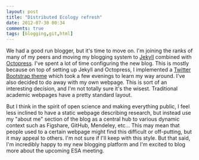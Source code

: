 ```yaml
---
layout: post
title: "Distributed Ecology refresh"
date: 2012-07-30 00:34
comments: true
tags: [blogging,git,html]
---
```


We had a good run blogger, but it's time to move on.  I'm joining the ranks of many of my peers and moving my blogging system to [Jekyll](http://jekyllrb.com/) combined with [Octopress](http://octopress.org/).  I've spent a lot of time configuring the new blog.  This is mostly because on top of setting up Jekyll and Octopress, I implemented a [Twitter Bootstrap theme](http://twitter.github.com/bootstrap/) which took a few evenings to learn my way around. I've also decided to do away with my own webpage.  This is sort of an interesting decision, and I'm not totally sure it's the wisest. Traditional academic webpages have a pretty standard layout.  
<!--more-->
But I think in the spirit of open science and making everything public, I feel less inclined to have a static webpage describing research, but instead use my "about me" section of the blog as a central hub to various dynamic context such as Figshare, GitHub, Mendeley, etc...  This may mean that people used to a certain webpage might find this difficult or off-putting, but it may appeal to others.  I'm not sure if I'll keep with this style.  But that said, I'm incredibly happy to my new blogging platform and I'm excited to blog more about the upcoming ESA meeting. 

